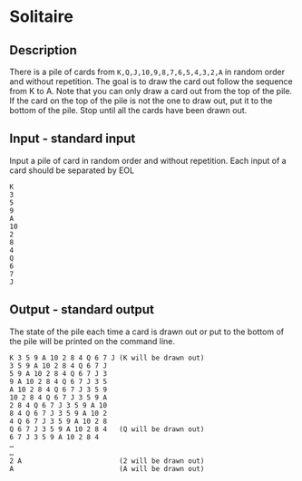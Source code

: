 # Solitaire

## Description
There is a pile of cards from ```K,Q,J,10,9,8,7,6,5,4,3,2,A``` in random order and without repetition. The goal is to draw the card out follow the sequence from K to A. Note that you can only draw a card out from the top of the pile. If the card on the top of the pile is not the one to draw out, put it to the bottom of the pile. Stop until all the cards have been drawn out.

## Input - standard input
Input a pile of card in random order and without repetition. Each input of a card should be separated by EOL<br>
```
K
3
5
9
A
10
2
8
4
Q
6
7
J
```

## Output - standard output
The state of the pile each time a card is drawn out or put to the bottom of the pile will be printed on the command line.
```
K 3 5 9 A 10 2 8 4 Q 6 7 J (K will be drawn out)
3 5 9 A 10 2 8 4 Q 6 7 J
5 9 A 10 2 8 4 Q 6 7 J 3
9 A 10 2 8 4 Q 6 7 J 3 5
A 10 2 8 4 Q 6 7 J 3 5 9
10 2 8 4 Q 6 7 J 3 5 9 A
2 8 4 Q 6 7 J 3 5 9 A 10
8 4 Q 6 7 J 3 5 9 A 10 2
4 Q 6 7 J 3 5 9 A 10 2 8
Q 6 7 J 3 5 9 A 10 2 8 4   (Q will be drawn out)
6 7 J 3 5 9 A 10 2 8 4
…
…
2 A                        (2 will be drawn out)
A                          (A will be drawn out)
```